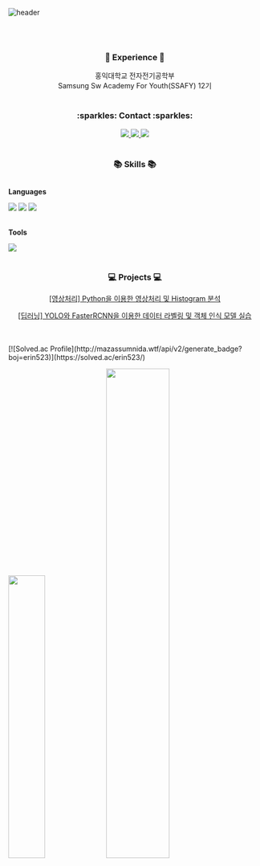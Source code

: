 ![header](https://capsule-render.vercel.app/api?type=venom&color=auto&text=About+Yujin&animation=fadeIn&height=150&align="center")

<br><br>
<h3 align="center">🌟 Experience 🌟</h3>

<div align="center">
    홍익대학교 전자전기공학부
    <br> Samsung Sw Academy For Youth(SSAFY) 12기
</div>
<br>
<h3 align="center"> :sparkles: Contact :sparkles:</h3>

<div align = "center">
        <a href="https://www.instagram.com/imew_uzin/" target="_blank">
        <img src="https://img.shields.io/badge/Instagram-ff69b4?style=square&logo=Instagram&logoColor=white">
        </a>
        <a href="mailto:erin456852@gmail.com" target="_blank">
<img src="https://img.shields.io/badge/Gmail-EA4335.svg?style=square&logo=Gmail&logoColor=white"/>
<a href="mailto:erin90523@naver.com" target="_blank">
<img src="https://img.shields.io/badge/Naver-03C75A.svg?style=square&logo=Naver&logoColor=white"/>
</div>
</a>
</a>

<br>
<h3 align="center">📚 Skills 📚</h3>
<div style="display:flex; flex-direction:column; align-items:flex-start;">
    <!-- Languages -->
    <p align="center"><strong>Languages</strong></p>
    <div align="center">
        <img src="https://img.shields.io/badge/Java-007396?style=square&logo=Java&logoColor=white"> 
        <img src="https://img.shields.io/badge/-A8B9CC?style=square&logo=C&logoColor=white">
        <img src="https://img.shields.io/badge/python-3776AB?style=square&logo=python&logoColor=white"> 
    </div>
    <br>
    <!-- Tools -->
    <p align="center"><strong>Tools</strong></p>
    <div align="center">
        <img src="https://img.shields.io/badge/Git-F05032?style=square&logo=Git&logoColor=white">
</div><br>
</div>
<h3 align="center"> 💻 Projects 💻</h3>

<div align="center">

[[영상처리] Python을 이용한 영상처리 및 Histogram 분석](https://github.com/imewuzin/project/blob/master/ImageProcessing.pdf)

[[딥러닝] YOLO와 FasterRCNN을 이용한 데이터 라벨링 및 객체 인식 모델 실습](https://github.com/imewuzin/project/blob/master/DeepLearning_YOLO%26FasterRCNN.pdf)

</div>

<br>
<br>
[![Solved.ac Profile](http://mazassumnida.wtf/api/v2/generate_badge?boj=erin523)](https://solved.ac/erin523/)

<img src="https://github-readme-stats.vercel.app/api/top-langs/?username=imewuzin&layout=donut&show_icons=true&hide_border=true&bg_color=FFFFF&icon_color=DDDDFF&text_color=2F4F4F&title_color=DDBBDD&count_private=true&exclude_repo=Face-Transfer-Application" width=38% /> <img src="https://github-readme-stats.vercel.app/api?username=imewuzin&show_icons=true&theme=buefy&hide_border=true&bg_color=FFFFF&icon_color=DDDDFF&text_color=2F4F4F&title_color=BBBBDD&count_private=true" width=50% />


